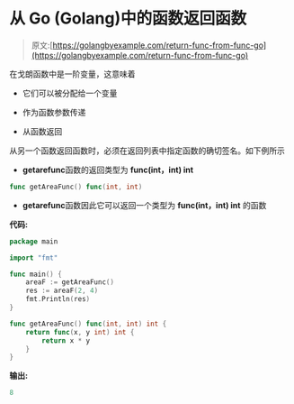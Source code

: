 # 从 Go (Golang)中的函数返回函数

> 原文:[https://golangbyexample.com/return-func-from-func-go](https://golangbyexample.com/return-func-from-func-go)

在戈朗函数中是一阶变量，这意味着

*   它们可以被分配给一个变量

*   作为函数参数传递

*   从函数返回

从另一个函数返回函数时，必须在返回列表中指定函数的确切签名。如下例所示

*   **getarefunc**函数的返回类型为 **func(int，int) int**

```go
func getAreaFunc() func(int, int)
```

*   **getarefunc**函数因此它可以返回一个类型为 **func(int，int) int** 的函数

**代码:**

```go
package main

import "fmt"

func main() {
    areaF := getAreaFunc()
    res := areaF(2, 4)
    fmt.Println(res)
}

func getAreaFunc() func(int, int) int {
    return func(x, y int) int {
        return x * y
    }
}
```

**输出:**

```go
8
```